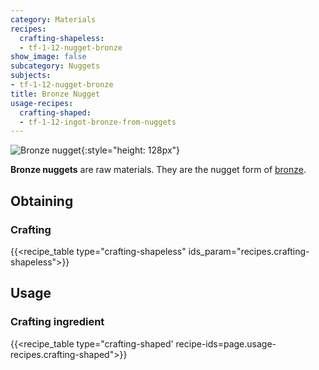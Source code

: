 ```yaml
---
category: Materials
recipes:
  crafting-shapeless:
  - tf-1-12-nugget-bronze
show_image: false
subcategory: Nuggets
subjects:
- tf-1-12-nugget-bronze
title: Bronze Nugget
usage-recipes:
  crafting-shaped:
  - tf-1-12-ingot-bronze-from-nuggets
---
```


![Bronze nugget](/images/docs/1.12/thermal-foundation/nugget-bronze.png){:style="height: 128px"}


**Bronze nuggets** are raw materials. They are the nugget form of
[bronze](../bronze-ingot/).


Obtaining
---------

### Crafting
{{<recipe_table type="crafting-shapeless" ids_param="recipes.crafting-shapeless">}}


Usage
-----

### Crafting ingredient
{{<recipe_table type="crafting-shaped' recipe-ids=page.usage-recipes.crafting-shaped">}}
